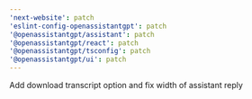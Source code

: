 ```yaml
---
'next-website': patch
'eslint-config-openassistantgpt': patch
'@openassistantgpt/assistant': patch
'@openassistantgpt/react': patch
'@openassistantgpt/tsconfig': patch
'@openassistantgpt/ui': patch
---
```


Add download transcript option and fix width of assistant reply
